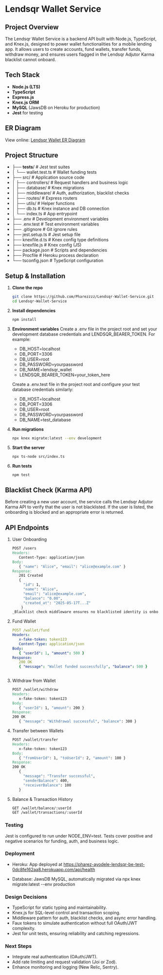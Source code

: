 # Lendsqr Wallet Service

## Project Overview
The Lendsqr Wallet Service is a backend API built with Node.js, TypeScript, and Knex.js, designed to power wallet functionalities for a mobile lending app. It allows users to create accounts, fund wallets, transfer funds, withdraw money, and ensures users flagged in the Lendsqr Adjutor Karma blacklist cannot onboard.

## Tech Stack
- **Node.js (LTS)**
- **TypeScript**
- **Express.js**
- **Knex.js ORM**
- **MySQL** (JawsDB on Heroku for production)
- **Jest** for testing

## ER Diagram
View online: [Lendsqr Wallet ER Diagram](https://dbdesigner.page.link/mpEe6wD2Mg5gQAk79)

## Project Structure
- ├── __tests__/                   # Jest test suites
- │   └── wallet.test.ts           # Wallet funding tests
- ├── src/                         # Application source code
- │   ├── controllers/             # Request handlers and business logic
- │   ├── database/                # Knex migrations
- │   ├── middleware/              # Auth, authorization, blacklist checks
- │   ├── routes/                  # Express routers
- │   ├── utils/                   # Helper functions
- │   ├── db.ts                    # Knex instance and DB connection
- │   └── index.ts                 # App entrypoint
- ├── .env                         # Development environment variables
- ├── .env.test                    # Test environment variables
- ├── .gitignore                   # Git ignore rules
- ├── jest.setup.ts                # Jest setup file
- ├── knexfile.d.ts                # Knex config type definitions
- ├── knexfile.js                  # Knex config (JS)
- ├── package.json                 # Scripts and dependencies
- ├── Procfile                     # Heroku process declaration
- └── tsconfig.json                # TypeScript configuration


## Setup & Installation
1. **Clone the repo**  
   ```bash
   git clone https://github.com/Pharezzzz/Lendsqr-Wallet-Service.git
   cd Lendsqr-Wallet-Service

2. **Install dependencies**
   ```bash
   npm install

3. **Environment variables**
   Create a .env file in the project root and set your development database credentials and LENDSQR_BEARER_TOKEN. For example:
   - DB_HOST=localhost
   - DB_PORT=3306
   - DB_USER=root
   - DB_PASSWORD=yourpassword
   - DB_NAME=lendsqr_wallet
   - LENDSQR_BEARER_TOKEN=your_token_here

   Create a .env.test file in the project root and configure your test database credentials similarly:
   - DB_HOST=localhost
   - DB_PORT=3306
   - DB_USER=root
   - DB_PASSWORD=yourpassword
   - DB_NAME=test_database

4. **Run migrations**
   ```bash
   npx knex migrate:latest --env development

5. **Start the server**
   ```bash
   npx ts-node src/index.ts

6. **Run tests**
    ```bash
   npm test

## Blacklist Check (Karma API)
Before creating a new user account, the service calls the Lendsqr Adjutor Karma API to verify that the user is not blacklisted. If the user is listed, the onboarding is blocked and an appropriate error is returned.

## API Endpoints
1. User Onboarding
   ```makefile
   POST /users
   Headers:
      Content-Type: application/json
   Body:
      { "name": "Alice", "email": "alice@example.com" }
   Response:
      201 Created
      {
        "id": 1,
        "name": "Alice",
        "email": "alice@example.com",
        "balance": "0.00",
        "created_at": "2025-05-17T...Z"
       }
   _Blacklist check middleware ensures no blacklisted identity is onboarded._

2. Fund Wallet
   ```yaml
   POST /wallet/fund
   Headers:
      x-fake-token: token123
      Content-Type: application/json
   Body:
      { "userId": 1, "amount": 500 }
   Response:
      200 OK
      { "message": "Wallet funded successfully", "balance": 500 }
 
3. Withdraw from Wallet
   ```makefile
   POST /wallet/withdraw
   Headers:
      x-fake-token: token123
   Body:
      { "userId": 1, "amount": 200 }
   Response:
   200 OK
      { "message": "Withdrawal successful", "balance": 300 }

4. Transfer between Wallets
   ```makefile
   POST /wallet/transfer
   Headers:
      x-fake-token: token123
   Body:
      { "fromUserId": 1, "toUserId": 2, "amount": 100 }
   Response:
   200 OK
      {
        "message": "Transfer successful",
        "senderBalance": 400,
        "receiverBalance": 100
      }

5. Balance & Transaction History
   ```bash
   GET /wallet/balance/:userId
   GET /wallet/transactions/:userId

### Testing
Jest is configured to run under NODE_ENV=test.
Tests cover positive and negative scenarios for funding, auth, and business logic.

### Deployment
- Heroku: App deployed at
https://pharez-ayodele-lendsqr-be-test-0dc8fe162aa8.herokuapp.com/api/health

- Database: JawsDB MySQL, automatically migrated via
npx knex migrate:latest --env production

### Design Decisions
- TypeScript for static typing and maintainability.
- Knex.js for SQL-level control and transaction scoping.
- Middleware pattern for auth, blacklist checks, and async error handling.
- Faux tokens to simulate authentication without full OAuth/JWT complexity.
- Jest for unit tests, ensuring reliability and catching regressions.

### Next Steps
- Integrate real authentication (OAuth/JWT).
- Add rate limiting and request validation (Joi or Zod).
- Enhance monitoring and logging (New Relic, Sentry).
